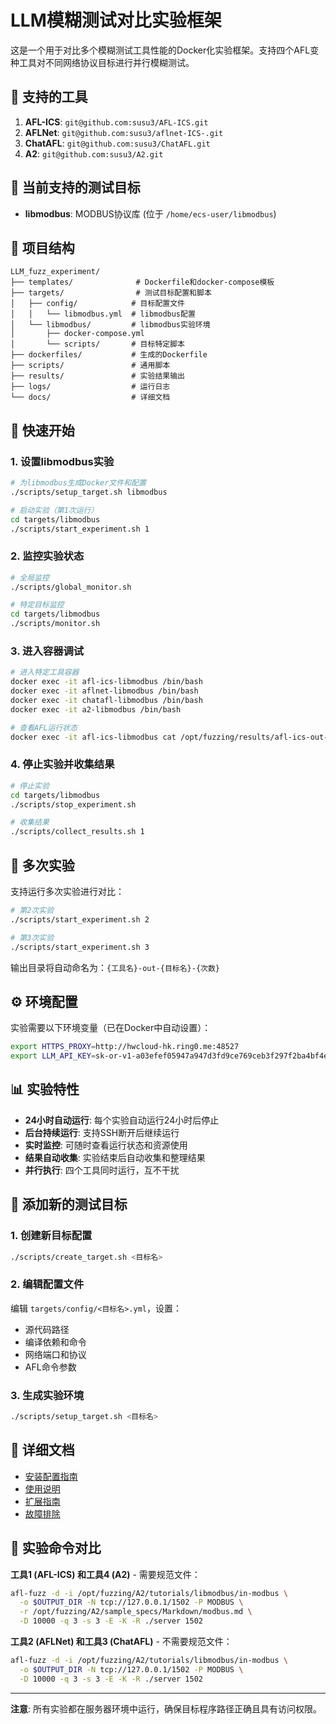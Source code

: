 # LLM模糊测试对比实验框架

这是一个用于对比多个模糊测试工具性能的Docker化实验框架。支持四个AFL变种工具对不同网络协议目标进行并行模糊测试。

## 🔧 支持的工具

1. **AFL-ICS**: `git@github.com:susu3/AFL-ICS.git`
2. **AFLNet**: `git@github.com:susu3/aflnet-ICS-.git`
3. **ChatAFL**: `git@github.com:susu3/ChatAFL.git`
4. **A2**: `git@github.com:susu3/A2.git`

## 🎯 当前支持的测试目标

- **libmodbus**: MODBUS协议库 (位于 `/home/ecs-user/libmodbus`)

## 📁 项目结构

```
LLM_fuzz_experiment/
├── templates/              # Dockerfile和docker-compose模板
├── targets/                # 测试目标配置和脚本
│   ├── config/            # 目标配置文件
│   │   └── libmodbus.yml  # libmodbus配置
│   └── libmodbus/         # libmodbus实验环境
│       ├── docker-compose.yml
│       └── scripts/       # 目标特定脚本
├── dockerfiles/           # 生成的Dockerfile
├── scripts/               # 通用脚本
├── results/               # 实验结果输出
├── logs/                  # 运行日志
└── docs/                  # 详细文档
```

## 🚀 快速开始

### 1. 设置libmodbus实验

```bash
# 为libmodbus生成Docker文件和配置
./scripts/setup_target.sh libmodbus

# 启动实验（第1次运行）
cd targets/libmodbus
./scripts/start_experiment.sh 1
```

### 2. 监控实验状态

```bash
# 全局监控
./scripts/global_monitor.sh

# 特定目标监控
cd targets/libmodbus
./scripts/monitor.sh
```

### 3. 进入容器调试

```bash
# 进入特定工具容器
docker exec -it afl-ics-libmodbus /bin/bash
docker exec -it aflnet-libmodbus /bin/bash
docker exec -it chatafl-libmodbus /bin/bash
docker exec -it a2-libmodbus /bin/bash

# 查看AFL运行状态
docker exec -it afl-ics-libmodbus cat /opt/fuzzing/results/afl-ics-out-libmodbus-1/fuzzer_stats
```

### 4. 停止实验并收集结果

```bash
# 停止实验
cd targets/libmodbus
./scripts/stop_experiment.sh

# 收集结果
./scripts/collect_results.sh 1
```

## 🔄 多次实验

支持运行多次实验进行对比：

```bash
# 第2次实验
./scripts/start_experiment.sh 2

# 第3次实验  
./scripts/start_experiment.sh 3
```

输出目录将自动命名为：`{工具名}-out-{目标名}-{次数}`

## ⚙️ 环境配置

实验需要以下环境变量（已在Docker中自动设置）：

```bash
export HTTPS_PROXY=http://hwcloud-hk.ring0.me:48527
export LLM_API_KEY=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
```

## 📊 实验特性

- **24小时自动运行**: 每个实验自动运行24小时后停止
- **后台持续运行**: 支持SSH断开后继续运行
- **实时监控**: 可随时查看运行状态和资源使用
- **结果自动收集**: 实验结束后自动收集和整理结果
- **并行执行**: 四个工具同时运行，互不干扰

## 🔧 添加新的测试目标

### 1. 创建新目标配置

```bash
./scripts/create_target.sh <目标名>
```

### 2. 编辑配置文件

编辑 `targets/config/<目标名>.yml`，设置：
- 源代码路径
- 编译依赖和命令
- 网络端口和协议
- AFL命令参数

### 3. 生成实验环境

```bash
./scripts/setup_target.sh <目标名>
```

## 📖 详细文档

- [安装配置指南](docs/setup_guide.md)
- [使用说明](docs/usage_guide.md)
- [扩展指南](docs/extension_guide.md)
- [故障排除](docs/troubleshooting.md)

## 🎯 实验命令对比

**工具1 (AFL-ICS) 和工具4 (A2)** - 需要规范文件：
```bash
afl-fuzz -d -i /opt/fuzzing/A2/tutorials/libmodbus/in-modbus \
  -o $OUTPUT_DIR -N tcp://127.0.0.1/1502 -P MODBUS \
  -r /opt/fuzzing/A2/sample_specs/Markdown/modbus.md \
  -D 10000 -q 3 -s 3 -E -K -R ./server 1502
```

**工具2 (AFLNet) 和工具3 (ChatAFL)** - 不需要规范文件：
```bash
afl-fuzz -d -i /opt/fuzzing/A2/tutorials/libmodbus/in-modbus \
  -o $OUTPUT_DIR -N tcp://127.0.0.1/1502 -P MODBUS \
  -D 10000 -q 3 -s 3 -E -K -R ./server 1502
```

---

**注意**: 所有实验都在服务器环境中运行，确保目标程序路径正确且具有访问权限。
